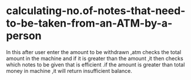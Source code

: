 # calculating-no.of-notes-that-need-to-be-taken-from-an-ATM-by-a-person
In this after user enter the amount to be withdrawn ,atm checks the total amount in the machine and if it is greater than the amount ,it then checks which notes to be given that is efficient .if the amount is greater than total money in machine ,it will return insufficient  balance.
